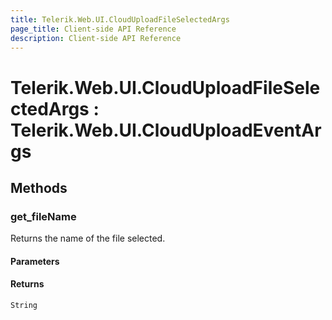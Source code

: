 ```yaml
---
title: Telerik.Web.UI.CloudUploadFileSelectedArgs
page_title: Client-side API Reference
description: Client-side API Reference
---
```


# Telerik.Web.UI.CloudUploadFileSelectedArgs : Telerik.Web.UI.CloudUploadEventArgs  

## Methods

### get_fileName

Returns the name of the file selected.

#### Parameters

#### Returns

`String` 